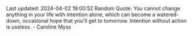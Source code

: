 Last updated: 2024-04-02 19:00:52
Random Quote: You cannot change anything in your life with intention alone, which can become a watered-down, occasional hope that you'll get to tomorrow. Intention without action is useless. - Caroline Myss